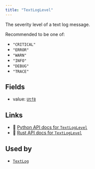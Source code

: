 ```yaml
---
title: "TextLogLevel"
---
```


The severity level of a text log message.

Recommended to be one of:
* `"CRITICAL"`
* `"ERROR"`
* `"WARN"`
* `"INFO"`
* `"DEBUG"`
* `"TRACE"`

## Fields

* value: [`Utf8`](../datatypes/utf8.md)

## Links
 * 🐍 [Python API docs for `TextLogLevel`](https://ref.rerun.io/docs/python/nightly/package/rerun/components/text_log_level/)
 * 🦀 [Rust API docs for `TextLogLevel`](https://docs.rs/rerun/0.9.0-alpha.6/rerun/components/struct.TextLogLevel.html)


## Used by

* [`TextLog`](../archetypes/text_log.md)
